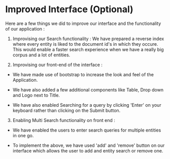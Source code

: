# Improved Interface (Optional)

Here are a few things we did to improve our interface and the functionality of our application :

1) Improvising our Search functionality : We have prepared a reverse index where every entity is liked to the document id's in which they occure. This would enable a faster search experience when we have a really big corpus and a lot of entities.

2) Improvising our front-end of the interface : 

- We have made use of bootstrap to increase the look and feel of the Application.

- We have also added a few additional components like Table, Drop down and Logo next to Title.

- We have also enabled Searching for a query by clicking 'Enter' on your keyboard rather than clicking on the Submit button.

3) Enabling Multi Search functionality on front end :

- We have enabled the users to enter search queries for multiple entities in one go.

- To implement the above, we have used 'add' and 'remove' button on our interface which allows the user to add and entity search or remove one.